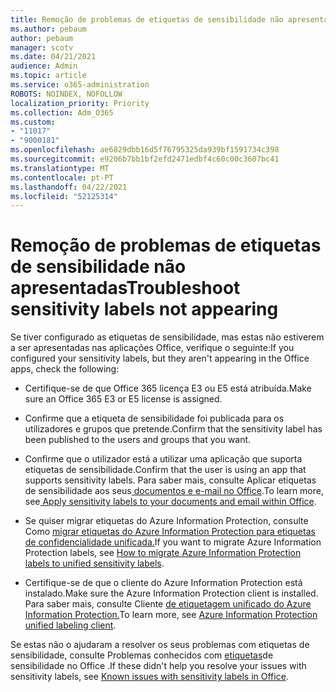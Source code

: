```yaml
---
title: Remoção de problemas de etiquetas de sensibilidade não apresentadas
ms.author: pebaum
author: pebaum
manager: scotv
ms.date: 04/21/2021
audience: Admin
ms.topic: article
ms.service: o365-administration
ROBOTS: NOINDEX, NOFOLLOW
localization_priority: Priority
ms.collection: Adm_O365
ms.custom:
- "11017"
- "9000181"
ms.openlocfilehash: ae6829dbb16d5f76795325da939bf1591734c398
ms.sourcegitcommit: e9206b7bb1bf2efd2471edbf4c60c00c3607bc41
ms.translationtype: MT
ms.contentlocale: pt-PT
ms.lasthandoff: 04/22/2021
ms.locfileid: "52125314"
---
```

# <a name="troubleshoot-sensitivity-labels-not-appearing"></a><span data-ttu-id="29f51-102">Remoção de problemas de etiquetas de sensibilidade não apresentadas</span><span class="sxs-lookup"><span data-stu-id="29f51-102">Troubleshoot sensitivity labels not appearing</span></span>

<span data-ttu-id="29f51-103">Se tiver configurado as etiquetas de sensibilidade, mas estas não estiverem a ser apresentadas nas aplicações Office, verifique o seguinte:</span><span class="sxs-lookup"><span data-stu-id="29f51-103">If you configured your sensitivity labels, but they aren't appearing in the Office apps, check the following:</span></span>

- <span data-ttu-id="29f51-104">Certifique-se de que Office 365 licença E3 ou E5 está atribuída.</span><span class="sxs-lookup"><span data-stu-id="29f51-104">Make sure an Office 365 E3 or E5 license is assigned.</span></span>

- <span data-ttu-id="29f51-105">Confirme que a etiqueta de sensibilidade foi publicada para os utilizadores e grupos que pretende.</span><span class="sxs-lookup"><span data-stu-id="29f51-105">Confirm that the sensitivity label has been published to the users and groups that you want.</span></span>

- <span data-ttu-id="29f51-106">Confirme que o utilizador está a utilizar uma aplicação que suporta etiquetas de sensibilidade.</span><span class="sxs-lookup"><span data-stu-id="29f51-106">Confirm that the user is using an app that supports sensitivity labels.</span></span> <span data-ttu-id="29f51-107">Para saber mais, consulte Aplicar etiquetas de sensibilidade aos seus[ documentos e e-mail no Office](https://go.microsoft.com/fwlink/?linkid=2106446).</span><span class="sxs-lookup"><span data-stu-id="29f51-107">To learn more, see[ Apply sensitivity labels to your documents and email within Office](https://go.microsoft.com/fwlink/?linkid=2106446).</span></span>

- <span data-ttu-id="29f51-108">Se quiser migrar etiquetas do Azure Information Protection, consulte Como [migrar etiquetas do Azure Information Protection para etiquetas de confidencialidade unificada.](https://go.microsoft.com/fwlink/?linkid=2106056)</span><span class="sxs-lookup"><span data-stu-id="29f51-108">If you want to migrate Azure Information Protection labels, see [How to migrate Azure Information Protection labels to unified sensitivity labels](https://go.microsoft.com/fwlink/?linkid=2106056).</span></span>

- <span data-ttu-id="29f51-109">Certifique-se de que o cliente do Azure Information Protection está instalado.</span><span class="sxs-lookup"><span data-stu-id="29f51-109">Make sure the Azure Information Protection client is installed.</span></span> <span data-ttu-id="29f51-110">Para saber mais, consulte Cliente [de etiquetagem unificado do Azure Information Protection.](https://go.microsoft.com/fwlink/?linkid=2106374)</span><span class="sxs-lookup"><span data-stu-id="29f51-110">To learn more, see [Azure Information Protection unified labeling client](https://go.microsoft.com/fwlink/?linkid=2106374).</span></span>

<span data-ttu-id="29f51-111">Se estas não o ajudaram a resolver os seus problemas com etiquetas de sensibilidade, consulte Problemas conhecidos com [etiquetas](https://go.microsoft.com/fwlink/?linkid=2106447)de sensibilidade no Office .</span><span class="sxs-lookup"><span data-stu-id="29f51-111">If these didn't help you resolve your issues with sensitivity labels, see [Known issues with sensitivity labels in Office](https://go.microsoft.com/fwlink/?linkid=2106447).</span></span>
